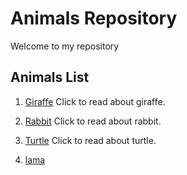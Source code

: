 # Animals Repository

Welcome to my repository

## Animals List

1. [Giraffe](giraffe.md)
   Click to read about giraffe.

2. [Rabbit](rabbit.md)
   Click to read about rabbit.

3. [Turtle](turtle.md)
   Click to read about turtle.
4. [lama](lama.md)
